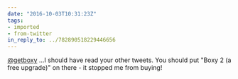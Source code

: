 ```yaml
---
date: "2016-10-03T10:31:23Z"
tags:
- imported
- from-twitter
in_reply_to: ../782890518229446656
---
```

[@getboxy](/twitter/#/getboxy) …I should have read your other tweets. You should put "Boxy 2 \(a free upgrade\)" on there - it stopped me from buying\!
